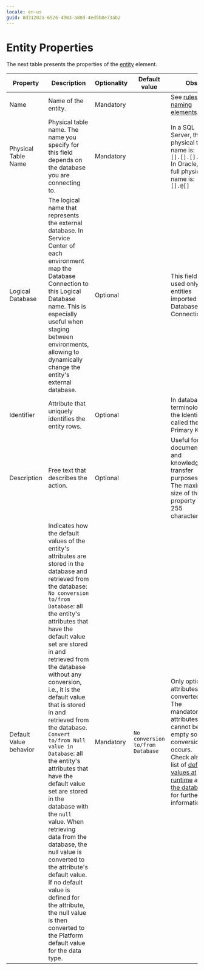 ```yaml
---
locale: en-us
guid: 0d31202a-6526-4903-a88d-4ed9b8e73ab2
---
```


# Entity Properties

The next table presents the properties of the [entity](<../../../extensibility-and-integration/integration-studio/managing-extensions/entity-define.md>) element.  

|Property|Description|Optionality|Default value|Obs.|
|--- |--- |--- |--- |--- |
|Name|Name of the entity.|Mandatory||See [rules for naming elements](<../element-naming.md>).|
|Physical Table Name|Physical table name. The name you specify for this field depends on the database you are connecting to.|Mandatory||In a SQL Server, the full physical table name is:<br/>`[].[].[].`<br/>In Oracle, the full physical name is:<br/>`[].@[]`|
|Logical Database|The logical name that represents the external database. In Service Center of each environment map the Database Connection to this Logical Database name. This is especially useful when staging between environments, allowing to dynamically change the entity's external database.|Optional||This field is used only for entities imported using Database Connections.|
|Identifier|Attribute that uniquely identifies the entity rows.|Optional||In database terminology, the Identifier is called the Primary Key.|
|Description|Free text that describes the action.|Optional||Useful for documentation and knowledge transfer purposes.<br/>The maximum size of this property is 255 characters.|
|Default Value behavior|Indicates how the default values of the entity's attributes are stored in the database and retrieved from the database:<br/>`No conversion to/from Database`: all the entity's attributes that have the default value set are stored in and retrieved from the database without any conversion, i.e., it is the default value that is stored in and retrieved from the database.<br/> `Convert to/from Null value in Database`: all the entity's attributes that have the default value set are stored in the database with the `null` value. When retrieving data from the database, the null value is converted to the attribute's default value. If no default value is defined for the attribute,  the null value is then converted to the Platform default value for the data type.|Mandatory|`No conversion to/from Database`|Only optional attributes are converted. The mandatory attributes cannot be empty so no conversion occurs.<br/>Check also the list of [default values at runtime](<../../data/data-types/available-data-types.md>) and [in the database](<../../data/database/default-values-on-database.md>) for further information.|
